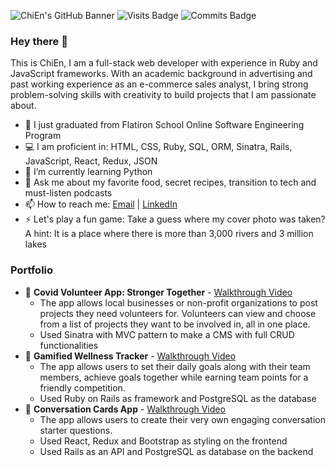 ![ChiEn's GitHub Banner](https://media-exp1.licdn.com/dms/image/C4D16AQG24y_tTknoeQ/profile-displaybackgroundimage-shrink_350_1400/0/1590596191936?e=1619654400&v=beta&t=K8gJHuwVBcUijuNVJUP3Kymvq0i-yojX9osDLedPzys)
![Visits Badge](https://badges.pufler.dev/visits/chienleow/chienleow) ![Commits Badge](https://badges.pufler.dev/commits/monthly/chienleow)

### Hey there 👋

This is ChiEn, I am a full-stack web developer with experience in Ruby and JavaScript frameworks. With an academic background in advertising and past working experience as an e-commerce sales analyst, I bring strong problem-solving skills with creativity to build projects that I am passionate about.

- 🔭 I just graduated from Flatiron School Online Software Engineering Program
- 💻 I am proficient in: HTML, CSS, Ruby, SQL, ORM, Sinatra, Rails, JavaScript, React, Redux, JSON
- 🌱 I’m currently learning Python
- 💬 Ask me about my favorite food, secret recipes, transition to tech and must-listen podcasts
- 📫 How to reach me: <a href="mailto:chienleow1@gmail.com">Email</a> | <a href="https://www.linkedin.com/in/chienleow">LinkedIn</a>
- ⚡ Let's play a fun game: Take a guess where my cover photo was taken? A hint: It is a place where there is more than 3,000 rivers and 3 million lakes

### Portfolio
- 🔖 **Covid Volunteer App: Stronger Together** - [Walkthrough Video](https://youtu.be/gLPlippJhyA)
  - The app allows local businesses or non-profit organizations to post projects they need volunteers for. Volunteers can view and choose from a list of projects they want to be involved in, all in one place.
  - Used Sinatra with MVC pattern to make a CMS with full CRUD functionalities
- 🔖 **Gamified Wellness Tracker** - [Walkthrough Video](https://youtu.be/uTYCEnw-izk)
  - The app allows users to set their daily goals along with their team members, achieve goals together while earning team points for a friendly competition.
  - Used Ruby on Rails as framework and PostgreSQL as the database
- 🔖 **Conversation Cards App** - [Walkthrough Video](https://youtu.be/wobJ0uPMuHo)
  - The app allows users to create their very own engaging conversation starter questions.
  -  Used React, Redux and Bootstrap as styling on the frontend
  -  Used Rails as an API and PostgreSQL as database on the backend

